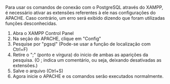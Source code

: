 Para usar os comandos de conexão com o PostgreSQL através do XAMPP, é necessário ativar as extensões referentes à ele nas configurações do APACHE. Caso contrário, um erro será exibido dizendo que foram utilizadas funções desconhecidas.

1. Abra o XAMPP Control Panel
2. Na seção do APACHE, clique em "Config"
3. Pesquise por "pgsql" (Pode-se usar a função de localização com Ctrl+F)
4. Retire o ";" (ponto e vírgura) do inicio de ambas as aparições da pesquisa. (O ; indica um comentário, ou seja, deixando desativadas as extensões.)
5. Salve o arquivo (Ctrl+S)
6. Agora inicie o APACHE e os comandos serão executados normalmente.